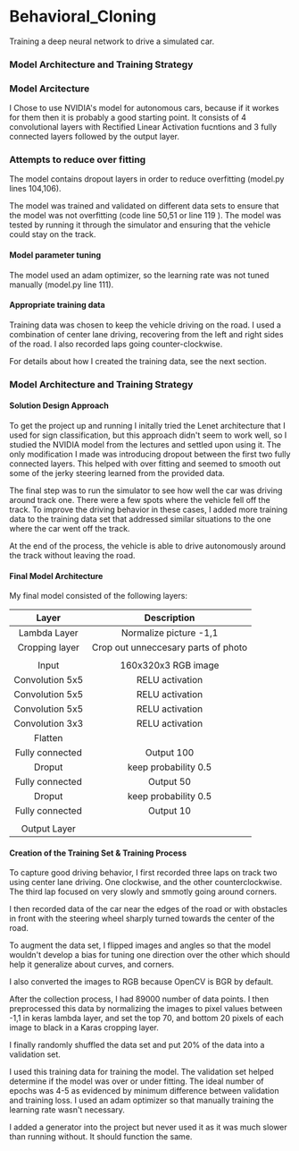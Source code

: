 # Behavioral_Cloning
Training a deep neural network to drive a simulated car. 

### Model Architecture and Training Strategy

### Model Arcitecture 
I Chose to use NVIDIA's model for autonomous cars, because if it workes for them then it is probably a good starting point. It consists of 4 convolutional layers with Rectified Linear Activation fucntions and 3 fully connected layers followed by the output layer. 
### Attempts to reduce over fitting
The model contains dropout layers in order to reduce overfitting (model.py lines 104,106).

The model was trained and validated on different data sets to ensure that the model was not overfitting (code line 50,51 or line 119 ). The model was tested by running it through the simulator and ensuring that the vehicle could stay on the track.
#### Model parameter tuning

The model used an adam optimizer, so the learning rate was not tuned manually (model.py line 111).

#### Appropriate training data

Training data was chosen to keep the vehicle driving on the road. I used a combination of center lane driving, recovering from the left and right sides of the road. I also recorded laps going counter-clockwise.  

For details about how I created the training data, see the next section. 

### Model Architecture and Training Strategy

#### Solution Design Approach

To get the project up and running I initally tried the Lenet architecture that I used for sign classification, but this approach didn't seem to work well, so I studied the NVIDIA model from the lectures and settled upon using it. The only modification I made was introducing dropout between the first two fully connected layers. This helped with over fitting and seemed to smooth out some of the jerky steering learned from the provided data. 

The final step was to run the simulator to see how well the car was driving around track one. There were a few spots where the vehicle fell off the track. To improve the driving behavior in these cases, I added more training data to the training data set that addressed similar situations to the one where the car went off the track. 

At the end of the process, the vehicle is able to drive autonomously around the track without leaving the road.

#### Final Model Architecture
My final model consisted of the following layers:

| Layer         		|     Description	        					| 
|:---------------------:|:---------------------------------------------:| 
|Lambda Layer| Normalize picture -1,1 
|Cropping layer | Crop out unneccesary parts of photo 
||
| Input         		| 160x320x3 RGB image 
| Convolution    5x5  	| RELU activation 	|
|  Convolution 5x5	    | RELU activation 
| Convolution 5x5	    | RELU activation     			|
| Convolution 3x3	    | RELU activation     			|
|Flatten|
| Fully connected		|  Output 100    |	
| Droput | keep probability 0.5 |
| Fully connected		|  Output 50    |
| Droput | keep probability 0.5 |
| Fully connected		|  Output 10    |
||
| Output Layer | 

#### Creation of the Training Set & Training Process

To capture good driving behavior, I first recorded three laps on track two using center lane driving.  One clockwise, and the other counterclockwise. The third lap focused on very slowly and smmotly going around corners. 

I then recorded data of the car near the edges of the road or with obstacles in front with the steering wheel sharply turned towards the center of the road. 

To augment the data set, I  flipped images and angles so that the model wouldn't develop a bias for tuning one direction over the other which should help it generalize about curves, and corners. 

I also converted the images to RGB because OpenCV is BGR by default. 

After the collection process, I had 89000 number of data points. I then preprocessed this data by normalizing the images to pixel values between -1,1 in keras lambda layer, and set the top 70, and bottom 20 pixels of each image to black in a Karas cropping layer.


I finally randomly shuffled the data set and put 20% of the data into a validation set. 

I used this training data for training the model. The validation set helped determine if the model was over or under fitting. The ideal number of epochs was 4-5 as evidenced by minimum difference between validation and training loss.  I used an adam optimizer so that manually training the learning rate wasn't necessary.

I added a generator into the project but never used it as it was much slower than running without. It should function the same. 
